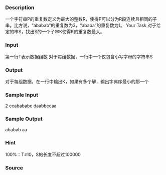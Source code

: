 
### Description
一个字符串P的重复数定义为最大的整数R，使得P可以分为R段连续且相同的子串。比方说，“ababab”的重复数为3，“ababa”的重复数为1。
Your Task
对于给定的串S，找出S的一个子串K使得K的重复数最大。

<!--EndFragment-->
### Input
第一行T表示数据组数
对于每组数据，一行中一个仅包含小写字母的字符串S

### Output
对于每组数据，在一行中输出K，如果有多个解，输出字典序最小的那一个

### Sample Input
2
ccabababc
daabbccaa


### Sample Output

ababab
aa


### Hint
100%：T≤10，S的长度不超过100000

### Source
